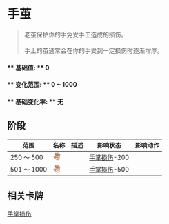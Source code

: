 # 手茧  
> 老茧保护你的手免受手工造成的损伤。<br><br>手上的茧通常会在你的手受到一定损伤时逐渐增厚。  
  
#### ** 基础值: ** 0   
#### ** 变化范围: ** 0 ~ 1000  
#### ** 基础变化率: ** 无   
## 阶段  
范围  |  名称  |  描述  |  影响状态  |  影响动作  
----  |  ----  |  ----  |  ----  |  ----  
250 ～ 500  |  <img decoding="async" src="Sprite/Hand.png" href="a.md" style="max-width:20px;max-height:20px;">  |    |  [手掌损伤](HandDamage.md)-200  |    
501 ～ 1000  |  <img decoding="async" src="Sprite/Hand.png" href="a.md" style="max-width:20px;max-height:20px;">  |    |  [手掌损伤](HandDamage.md)-500  |    
## 相关卡牌  
[手掌损伤](HandDamage.md)  


<script>document.title="手茧 - 卡牌生存百科 Card Survival Wiki";</script>